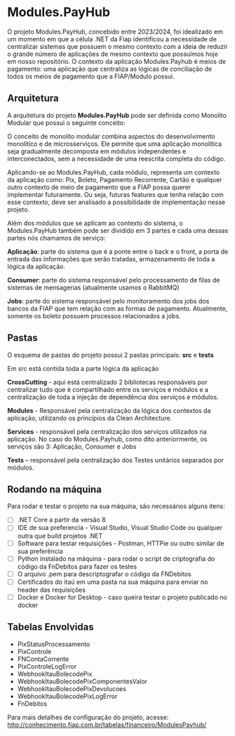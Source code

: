# Modules.PayHub

O projeto Modules.PayHub, concebido entre 2023/2024, foi idealizado em um momento em que a célula .NET da Fiap identificou a necessidade de centralizar sistemas que possuem o mesmo contexto com a ideia de reduzir o grande número de aplicações de mesmo contexto que possuímos hoje em nosso repositório. O contexto da aplicação Modules.Payhub é meios de pagamento: uma aplicação que centraliza as lógicas de conciliação de todos os meios de pagamento que a FIAP/Modulo possui.  


## Arquitetura 

A arquitetura do projeto **Modules.PayHub** pode ser definida como Monolito Modular que possui o seguinte conceito: 

O conceito de monolito modular combina aspectos do desenvolvimento monolítico e de microsserviços. Ele permite que uma aplicação monolítica seja gradualmente decomposta em módulos independentes e interconectados, sem a necessidade de uma reescrita completa do código. 

Aplicando-se ao Modules.PayHub, cada módulo, representa um contexto da aplicação como: Pix, Boleto, Pagamento Recorrente, Cartão e qualquer outro contexto de meio de pagamento que a FIAP possa querer implementar futuramente. Ou seja, futuras features que tenha relação com esse contexto, deve ser analisado a possibilidade de implementação nesse projeto.  

Além dos módulos que se aplicam ao contexto do sistema, o Modules.PayHub também pode ser dividido em 3 partes e cada uma dessas partes nós chamamos de serviço: 

**Aplicação**: parte do sistema que é a ponte entre o back e o front, a porta de entrada das informações que serão tratadas, armazenamento de toda a lógica da aplicação.  

**Consumer**: parte do sistema responsável pelo processamento de filas de sistemas de mensagerias (atualmente usamos o RabbitMQ) 

**Jobs**: parte do sistema responsável pelo monitoramento dos jobs dos bancos da FIAP que tem relação com as formas de pagamento. Atualmente, somente os boleto possuem processos relacionados a jobs. 


## Pastas 

O esquema de pastas do projeto possui 2 pastas principais: **src** e **tests** 
 
Em src está contida toda a parte lógica da aplicação  
 
**CrossCutting**  - aqui está centralizado 2 bibliotecas responsáveis por centralizar tudo que é compartilhado entre os serviços e módulos e a centralização de toda a injeção de dependência dos serviços e módulos. 

**Modules** - Responsável pela centralização da lógica dos contextos da aplicação, utilizando os princípios da Clean Architecture. 

**Services** - responsável pela centralização dos serviços utilizados na aplicação. No caso do Modules.Payhub, como dito anteriormente, os serviços são 3: Aplicação, Consumer e Jobs 

**Tests** – responsável pela centralização dos Testes unitários separados por módulos. 

 
## Rodando na máquina

Para rodar e testar o projeto na sua máquina, são necessários alguns itens:

- [ ] .NET Core a partir da versão 8
- [ ] IDE de sua preferencia - Visual Studio, Visual Studio Code ou qualquer outra que build projetos .NET
- [ ] Software para testar requisições - Postman, HTTPie ou outro similar de sua preferência 
- [ ] Python instalado na máquina -  para rodar o script de criptografia do código da FnDebitos para fazer os testes
- [ ] O arquivo .pem para descriptografar o código da FNDebitos
- [ ] Certificados do itaú em uma pasta na sua máquina para enviar no header das requisições
- [ ] Docker e Docker for Desktop - caso queira testar o projeto publicado no docker

## Tabelas Envolvidas 

- PixStatusProcessamento
- PixControle
- FNContaCorrente 
- PixControleLogError
- WebhookItauBolecodePix 
- WebhookItauBolecodePixComponentesValor 
- WebhookItauBolecodePixDevolucoes 
- WebhookItauBolecodePixLogError
- FnDebitos

Para mais detalhes de configuração do projeto, acesse: http://conhecimento.fiap.com.br/tabelas/financeiro/ModulesPayhub/

